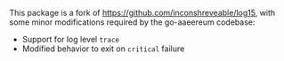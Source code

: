 This package is a fork of https://github.com/inconshreveable/log15, with some
minor modifications required by the go-aaeereum codebase:

 * Support for log level `trace`
 * Modified behavior to exit on `critical` failure
